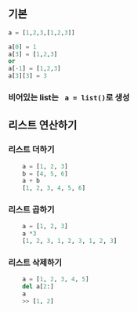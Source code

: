 ## 기본
``` python
a = [1,2,3,[1,2,3]]

a[0] = 1
a[3] = [1,2,3]
or
a[-1] = [1,2,3]
a[3][3] = 3

```

### 비어있는 list는 ``` a = list()```로 생성

## 리스트 연산하기

### 리스트 더하기
``` python
    a = [1, 2, 3]
    b = [4, 5, 6]
    a + b
    [1, 2, 3, 4, 5, 6]

```

### 리스트 곱하기
``` python
    a = [1, 2, 3]
    a *3
    [1, 2, 3, 1, 2, 3, 1, 2, 3]

```

### 리스트 삭제하기
``` python
    a = [1, 2, 3, 4, 5]
    del a[2:]
    a
    >> [1, 2]

```
